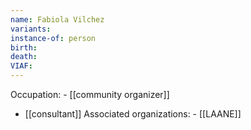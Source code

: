 ```yaml
---
name: Fabiola Vilchez
variants: 
instance-of: person
birth: 
death: 
VIAF: 
---
```

Occupation: - [[community organizer]]
- [[consultant]]
Associated organizations: - [[LAANE]]